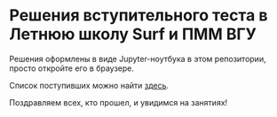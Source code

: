 # Решения вступительного теста в Летнюю школу Surf и ПММ ВГУ

Решения оформлены в виде Jupyter-ноутбука в этом репозитории, просто откройте его в браузере.

Список поступивших можно найти [здесь](https://docs.google.com/spreadsheets/d/1-HR9yHKD5j8CSzAa148Ft3NpuFMvcEtjioqz75OsuV0/edit#gid=0).

Поздравляем всех, кто прошел, и увидимся на занятиях!
